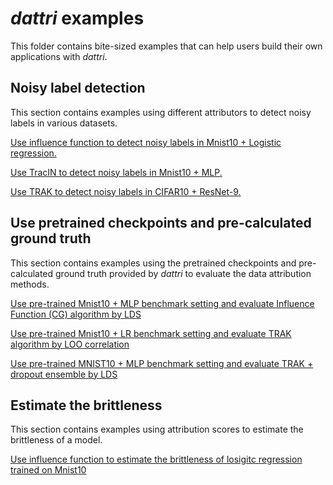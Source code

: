 # *dattri* examples
This folder contains bite-sized examples that can help users build their own applications with *dattri*.

## Noisy label detection
This section contains examples using different attributors to detect noisy labels in various datasets.

[Use influence function to detect noisy labels in Mnist10 + Logistic regression.](./noisy_label_detection/influence_function_noisy_label.py)

[Use TracIN to detect noisy labels in Mnist10 + MLP.](./noisy_label_detection/tracin_noisy_label.py)

[Use TRAK to detect noisy labels in CIFAR10 + ResNet-9.](./noisy_label_detection/trak_noisy_label.py)

## Use pretrained checkpoints and pre-calculated ground truth

This section contains examples using the pretrained checkpoints and pre-calculated ground truth provided by *dattri* to evaluate the data attribution methods.

[Use pre-trained Mnist10 + MLP benchmark setting and evaluate Influence Function (CG) algorithm by LDS](./pretrained_benchmark/influence_function_lds.py)

[Use pre-trained Mnist10 + LR benchmark setting and evaluate TRAK algorithm by LOO correlation](./pretrained_benchmark/trak_lds.py)

[Use pre-trained MNIST10 + MLP benchmark setting and evaluate TRAK + dropout ensemble by LDS](./pretrained_benchmark/trak_dropout_lds.py)

## Estimate the brittleness

This section contains examples using attribution scores to estimate the brittleness of a model.

[Use influence function to estimate the brittleness of losigitc regression trained on Mnist10](./brittleness/mnist_lr_brittleness.py)
